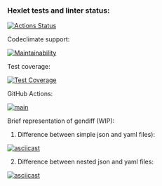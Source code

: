 ### Hexlet tests and linter status:
[![Actions Status](https://github.com/nerodnoy/python-project-50/workflows/hexlet-check/badge.svg)](https://github.com/nerodnoy/python-project-50/actions)

Codeclimate support:

[![Maintainability](https://api.codeclimate.com/v1/badges/0e19e094594cd2be67e5/maintainability)](https://codeclimate.com/github/nerodnoy/python-project-50/maintainability)

Test coverage:

[![Test Coverage](https://api.codeclimate.com/v1/badges/0e19e094594cd2be67e5/test_coverage)](https://codeclimate.com/github/nerodnoy/python-project-50/test_coverage)

GitHub Actions:

[![main](https://github.com/nerodnoy/python-project-50/actions/workflows/main.yml/badge.svg)](https://github.com/nerodnoy/python-project-50/actions/workflows/main.yml)

Brief representation of gendiff (WIP):

1. Difference between simple json and yaml files): 

[![asciicast](https://asciinema.org/a/ufoRdcWsC33FwKyDY4ezQG8DU.svg)](https://asciinema.org/a/ufoRdcWsC33FwKyDY4ezQG8DU)

2. Difference between nested json and yaml files:

[![asciicast](https://asciinema.org/a/JOqvIdM0GDRvZMurM7WBIQ8AG.svg)](https://asciinema.org/a/JOqvIdM0GDRvZMurM7WBIQ8AG)
